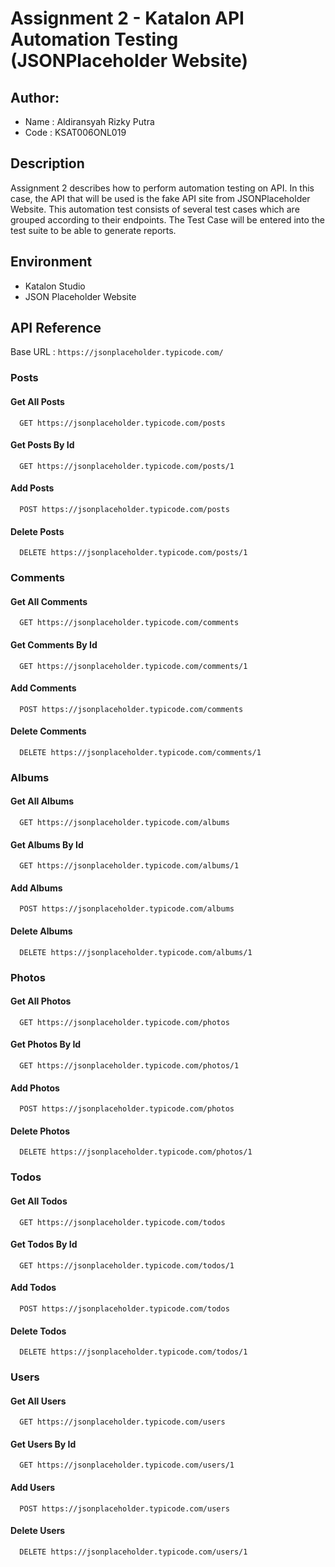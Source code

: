 
# Assignment 2 - Katalon API Automation Testing (JSONPlaceholder Website)



## Author:
- Name          : Aldiransyah Rizky Putra
- Code          : KSAT006ONL019
## Description

Assignment 2 describes how to perform automation testing on API. In this case, the API that will be used is the fake API site from JSONPlaceholder Website. This automation test consists of several test cases which are grouped according to their endpoints. The Test Case will be entered into the test suite to be able to generate reports.


## Environment

- Katalon Studio
- JSON Placeholder Website 



## API Reference

Base URL : `https://jsonplaceholder.typicode.com/`


### Posts

#### Get All Posts

```http
  GET https://jsonplaceholder.typicode.com/posts
```

#### Get Posts By Id
```http
  GET https://jsonplaceholder.typicode.com/posts/1
```

#### Add Posts
```http
  POST https://jsonplaceholder.typicode.com/posts
```

#### Delete Posts
```http
  DELETE https://jsonplaceholder.typicode.com/posts/1
```




### Comments

#### Get All Comments

```http
  GET https://jsonplaceholder.typicode.com/comments
```

#### Get Comments By Id
```http
  GET https://jsonplaceholder.typicode.com/comments/1
```

#### Add Comments
```http
  POST https://jsonplaceholder.typicode.com/comments
```

#### Delete Comments
```http
  DELETE https://jsonplaceholder.typicode.com/comments/1
```


### Albums

#### Get All Albums

```http
  GET https://jsonplaceholder.typicode.com/albums
```

#### Get Albums By Id
```http
  GET https://jsonplaceholder.typicode.com/albums/1
```

#### Add Albums
```http
  POST https://jsonplaceholder.typicode.com/albums
```

#### Delete Albums
```http
  DELETE https://jsonplaceholder.typicode.com/albums/1
```

### Photos

#### Get All Photos

```http
  GET https://jsonplaceholder.typicode.com/photos
```

#### Get Photos By Id
```http
  GET https://jsonplaceholder.typicode.com/photos/1
```

#### Add Photos
```http
  POST https://jsonplaceholder.typicode.com/photos
```

#### Delete Photos
```http
  DELETE https://jsonplaceholder.typicode.com/photos/1
```

### Todos

#### Get All Todos

```http
  GET https://jsonplaceholder.typicode.com/todos
```

#### Get Todos By Id
```http
  GET https://jsonplaceholder.typicode.com/todos/1
```

#### Add Todos
```http
  POST https://jsonplaceholder.typicode.com/todos
```

#### Delete Todos
```http
  DELETE https://jsonplaceholder.typicode.com/todos/1
```

### Users

#### Get All Users

```http
  GET https://jsonplaceholder.typicode.com/users
```

#### Get Users By Id
```http
  GET https://jsonplaceholder.typicode.com/users/1
```

#### Add Users
```http
  POST https://jsonplaceholder.typicode.com/users
```

#### Delete Users
```http
  DELETE https://jsonplaceholder.typicode.com/users/1
```